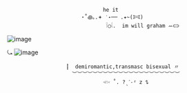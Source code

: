 
                                              
                                   he it        
                            ⋆˚꩜｡.𖥔 ݁ ˖── .✦~(𐂯) 
                                    𓌉◯𓇋.  im will graham ꕀ⊂⊃
![image](https://github.com/user-attachments/assets/0ce15963-99b0-4a14-a7b4-f5d922bdbd73)

                                        
⤿
![image](https://github.com/user-attachments/assets/88105ef0-8c98-44c5-8750-e8d6c3efa28d)

       
                       ┋  demiromantic,transmasc bisexual 〃
                         ︶︶︶︶︶︶︶︶︶︶︶︶︶︶︶︶︶︶︶︶︶
                                   𓆟 ˚. ?ˎˊ˗ᶻ 𝗓 𐰁 





